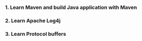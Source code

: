 ### 1. Learn Maven and build Java application with Maven

### 2. Learn Apache Log4j

### 3. Learn Protocol buffers
